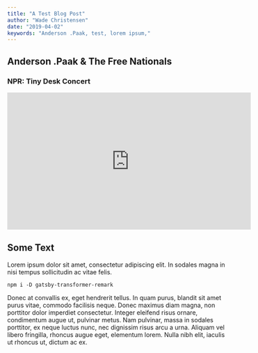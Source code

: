 ```yaml
---
title: "A Test Blog Post"
author: "Wade Christensen"
date: "2019-04-02"
keywords: "Anderson .Paak, test, lorem ipsum,"
---
```


## Anderson .Paak & The Free Nationals

### NPR: Tiny Desk Concert

<iframe width="560" height="315" src="https://www.youtube.com/embed/ferZnZ0_rSM" frameborder="0" allow="accelerometer; autoplay; encrypted-media; gyroscope; picture-in-picture" allowfullscreen></iframe>

## Some Text

Lorem ipsum dolor sit amet, consectetur adipiscing elit. In sodales magna in nisi tempus sollicitudin ac vitae felis.

`npm i -D gatsby-transformer-remark`

Donec at convallis ex, eget hendrerit tellus. In quam purus, blandit sit amet purus vitae, commodo facilisis neque. Donec maximus diam magna, non porttitor dolor imperdiet consectetur. Integer eleifend risus ornare, condimentum augue ut, pulvinar metus. Nam pulvinar, massa in sodales porttitor, ex neque luctus nunc, nec dignissim risus arcu a urna. Aliquam vel libero fringilla, rhoncus augue eget, elementum lorem. Nulla nibh elit, iaculis ut rhoncus ut, dictum ac ex.
